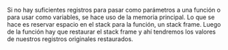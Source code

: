 Si no hay suficientes registros para pasar como parámetros a una función o para usar como variables, se hace uso de la memoria principal. Lo que se hace es reservar  espacio en el stack para la función, un stack frame. Luego de la función hay que restaurar el stack frame y ahí tendremos los valores de nuestros registros originales restaurados. 